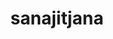 ---
title: sanajitjana
github: https://github.com/sanajitjana
mode: light
transition: 1s
score: 63.85
archetype:
- Little Bit of Everything
---